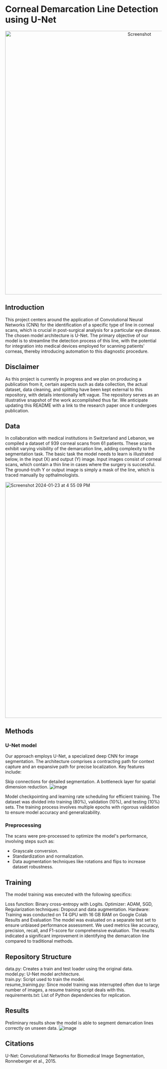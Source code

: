# Corneal Demarcation Line Detection using U-Net

<div style="text-align:center">
    <img width="848" alt="Screenshot" src="https://github.com/anthonymoub/Corneal-Segmentation-with-UNET/assets/112438562/b2b964f8-dadb-45e1-8a8a-d5a73f8c8bc0">
</div>

## Introduction
This project centers around the application of Convolutional Neural Networks (CNN) for the identification of a specific type of line in corneal scans, which is crucial in post-surgical analysis for a particular eye disease. The chosen model architecture is U-Net. The primary objective of our model is to streamline the detection process of this line, with the potential for integration into medical devices employed for scanning patients' corneas, thereby introducing automation to this diagnostic procedure.

## Disclaimer 
As this project is currently in progress and we plan on producing a publication from it, certain aspects such as data collection, the actual dataset, data cleaning, and splitting have been kept external to this repository, with details intentionally left vague. The repository serves as an illustrative snapshot of the work accomplished thus far. We anticipate updating this README with a link to the research paper once it undergoes publication.

## Data
In collaboration with medical institutions in Switzerland and Lebanon, we compiled a dataset of 939 corneal scans from 61 patients. These scans exhibit varying visibility of the demarcation line, adding complexity to the segmentation task. The basic task the model needs to learn is illustrated below, in the input (X) and output (Y) image. Input images consist of corneal scans, which contain a thin line in cases where the surgery is successful. The ground-truth Y or output image is simply a mask of the line, which is traced manually by opthalmologists.

<img width="759" alt="Screenshot 2024-01-23 at 4 55 09 PM" src="https://github.com/anthonymoub/Corneal-Segmentation-with-UNET/assets/112438562/0bf6dab2-c1c5-42ad-928d-dcfde987fcc3">


## Methods

### U-Net model
Our approach employs U-Net, a specialized deep CNN for image segmentation. The architecture comprises a contracting path for context capture and an expansive path for precise localization. Key features include:

Skip connections for detailed segmentation.
A bottleneck layer for spatial dimension reduction.
![image](https://github.com/anthonymoub/Corneal-Segmentation-with-UNET/assets/103491240/0ac9dc59-6d84-4b91-a836-c48de4cd5908)

Model checkpointing and learning rate scheduling for efficient training.
The dataset was divided into training (80%), validation (10%), and testing (10%) sets. The training process involves multiple epochs with rigorous validation to ensure model accuracy and generalizability.

### Preprocessing
The scans were pre-processed to optimize the model's performance, involving steps such as:

- Grayscale conversion.
- Standardization and normalization.
- Data augmentation techniques like rotations and flips to increase dataset robustness.


## Training
The model training was executed with the following specifics:

Loss function: Binary cross-entropy with Logits.
Optimizer: ADAM, SGD,
Regularization techniques: Dropout and data augmentation.
Hardware: Training was conducted on T4 GPU with 16 GB RAM on Google Colab
Results and Evaluation
The model was evaluated on a separate test set to ensure unbiased performance assessment. We used metrics like accuracy, precision, recall, and F1-score for comprehensive evaluation. The results indicated a significant improvement in identifying the demarcation line compared to traditional methods.

## Repository Structure
data.py: Creates a train and test loader using the original data. <br>
model.py: U-Net model architecture. <br>
train.py: Script used to train the model. <br>
resume_training.py: Since model training was interrupted often due to large number of images, a resume training script deals with this. <br>
requirements.txt: List of Python dependencies for replication. <br>
 
## Results

Preliminary results show the model is able to segment demarcation lines correctly on unseen data.
![image](https://github.com/anthonymoub/Corneal-Segmentation-with-UNET/assets/103491240/d040f714-b767-412d-bd39-e0c0d009a2a4)


## Citations
U-Net: Convolutional Networks for Biomedical Image Segmentation, Ronneberger et al., 2015.

